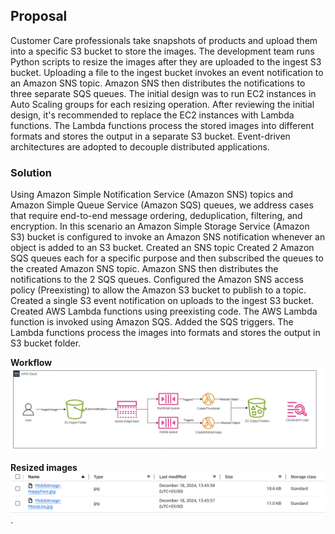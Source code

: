 ## Proposal
Customer Care professionals take snapshots of products and upload them into a specific S3 bucket to store the images. 
The development team runs Python scripts to resize the images after they are uploaded to the ingest S3 bucket. 
Uploading a file to the ingest bucket invokes an event notification to an Amazon SNS topic. 
Amazon SNS then distributes the notifications to three separate SQS queues. 
The initial design was to run EC2 instances in Auto Scaling groups for each resizing operation. 
After reviewing the initial design, it's recommended to replace the EC2 instances with Lambda functions. 
The Lambda functions process the stored images into different formats and stores the output in a separate S3 bucket. 
Event-driven architectures are adopted to decouple distributed applications.


### Solution
Using Amazon Simple Notification Service (Amazon SNS) topics and Amazon Simple Queue Service (Amazon SQS) queues, we address cases that require end-to-end message ordering, deduplication, filtering, and encryption.
In this scenario an Amazon Simple Storage Service (Amazon S3) bucket is configured to invoke an Amazon SNS notification whenever an object is added to an S3 bucket. 
Created an SNS topic
Created 2 Amazon SQS queues each for a specific purpose and then subscribed the queues to the created Amazon SNS topic.
Amazon SNS then distributes the notifications to the 2 SQS queues.
Configured the Amazon SNS access policy (Preexisting) to allow the Amazon S3 bucket to publish to a topic.
Created a single S3 event notification on uploads to the ingest S3 bucket.
Created AWS Lambda functions using preexisting code. The AWS Lambda function is invoked using Amazon SQS. Added the SQS triggers. 
The Lambda functions process the images into formats and stores the output in S3 bucket folder.

**Workflow**
![Image](https://github.com/Irene890/Images/blob/main/Serveless.design.png)

**Resized images**
![Image](https://github.com/Irene890/Images/blob/main/s3validator.png).

